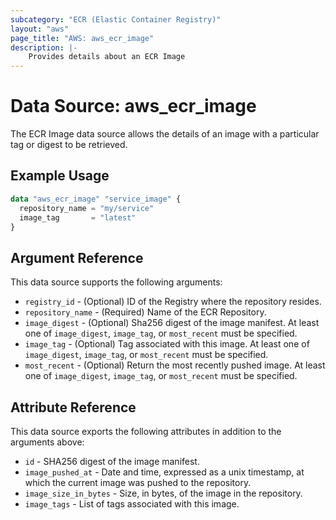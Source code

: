 ```yaml
---
subcategory: "ECR (Elastic Container Registry)"
layout: "aws"
page_title: "AWS: aws_ecr_image"
description: |-
    Provides details about an ECR Image
---
```


# Data Source: aws_ecr_image

The ECR Image data source allows the details of an image with a particular tag or digest to be retrieved.

## Example Usage

```terraform
data "aws_ecr_image" "service_image" {
  repository_name = "my/service"
  image_tag       = "latest"
}
```

## Argument Reference

This data source supports the following arguments:

* `registry_id` - (Optional) ID of the Registry where the repository resides.
* `repository_name` - (Required) Name of the ECR Repository.
* `image_digest` - (Optional) Sha256 digest of the image manifest. At least one of `image_digest`, `image_tag`, or `most_recent` must be specified.
* `image_tag` - (Optional) Tag associated with this image. At least one of `image_digest`, `image_tag`, or `most_recent` must be specified.
* `most_recent` - (Optional) Return the most recently pushed image. At least one of `image_digest`, `image_tag`, or `most_recent` must be specified.

## Attribute Reference

This data source exports the following attributes in addition to the arguments above:

* `id` - SHA256 digest of the image manifest.
* `image_pushed_at` - Date and time, expressed as a unix timestamp, at which the current image was pushed to the repository.
* `image_size_in_bytes` - Size, in bytes, of the image in the repository.
* `image_tags` - List of tags associated with this image.

